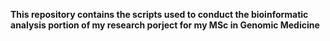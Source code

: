 **This repository contains the scripts used to conduct the bioinformatic analysis portion of my research porject for my MSc in Genomic Medicine**
